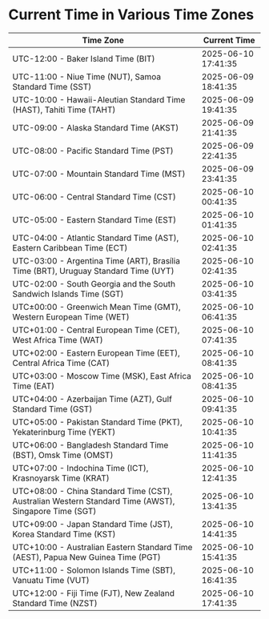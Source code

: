 # Current Time in Various Time Zones

| Time Zone | Current Time |
|-----------|--------------|
| UTC-12:00 - Baker Island Time (BIT) | 2025-06-10 17:41:35 |
| UTC-11:00 - Niue Time (NUT), Samoa Standard Time (SST) | 2025-06-09 18:41:35 |
| UTC-10:00 - Hawaii-Aleutian Standard Time (HAST), Tahiti Time (TAHT) | 2025-06-09 19:41:35 |
| UTC-09:00 - Alaska Standard Time (AKST) | 2025-06-09 21:41:35 |
| UTC-08:00 - Pacific Standard Time (PST) | 2025-06-09 22:41:35 |
| UTC-07:00 - Mountain Standard Time (MST) | 2025-06-09 23:41:35 |
| UTC-06:00 - Central Standard Time (CST) | 2025-06-10 00:41:35 |
| UTC-05:00 - Eastern Standard Time (EST) | 2025-06-10 01:41:35 |
| UTC-04:00 - Atlantic Standard Time (AST), Eastern Caribbean Time (ECT) | 2025-06-10 02:41:35 |
| UTC-03:00 - Argentina Time (ART), Brasília Time (BRT), Uruguay Standard Time (UYT) | 2025-06-10 02:41:35 |
| UTC-02:00 - South Georgia and the South Sandwich Islands Time (SGT) | 2025-06-10 03:41:35 |
| UTC±00:00 - Greenwich Mean Time (GMT), Western European Time (WET) | 2025-06-10 06:41:35 |
| UTC+01:00 - Central European Time (CET), West Africa Time (WAT) | 2025-06-10 07:41:35 |
| UTC+02:00 - Eastern European Time (EET), Central Africa Time (CAT) | 2025-06-10 08:41:35 |
| UTC+03:00 - Moscow Time (MSK), East Africa Time (EAT) | 2025-06-10 08:41:35 |
| UTC+04:00 - Azerbaijan Time (AZT), Gulf Standard Time (GST) | 2025-06-10 09:41:35 |
| UTC+05:00 - Pakistan Standard Time (PKT), Yekaterinburg Time (YEKT) | 2025-06-10 10:41:35 |
| UTC+06:00 - Bangladesh Standard Time (BST), Omsk Time (OMST) | 2025-06-10 11:41:35 |
| UTC+07:00 - Indochina Time (ICT), Krasnoyarsk Time (KRAT) | 2025-06-10 12:41:35 |
| UTC+08:00 - China Standard Time (CST), Australian Western Standard Time (AWST), Singapore Time (SGT) | 2025-06-10 13:41:35 |
| UTC+09:00 - Japan Standard Time (JST), Korea Standard Time (KST) | 2025-06-10 14:41:35 |
| UTC+10:00 - Australian Eastern Standard Time (AEST), Papua New Guinea Time (PGT) | 2025-06-10 15:41:35 |
| UTC+11:00 - Solomon Islands Time (SBT), Vanuatu Time (VUT) | 2025-06-10 16:41:35 |
| UTC+12:00 - Fiji Time (FJT), New Zealand Standard Time (NZST) | 2025-06-10 17:41:35 |
